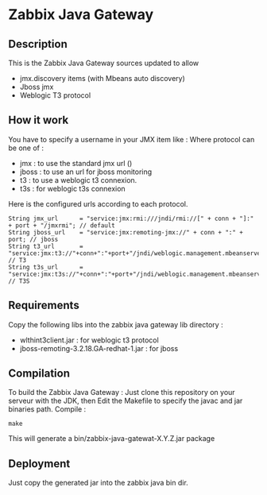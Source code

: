 # Zabbix Java Gateway

## Description

This is the Zabbix Java Gateway sources updated to allow
 * jmx.discovery items (with Mbeans auto discovery)
 * Jboss jmx
 * Weblogic T3 protocol

## How it work

You have to specify a username in your JMX item like <user>:<protocol>
Where protocol can be one of :
 * jmx : to use the standard jmx url ()
 * jboss : to use an url for jboss monitoring
 * t3 : to use a weblogic t3 connexion.
 * t3s : for weblogic t3s connexion

Here is the configured urls according to each protocol.
``` 
String jmx_url      = "service:jmx:rmi:///jndi/rmi://[" + conn + "]:" + port + "/jmxrmi"; // default
String jboss_url    = "service:jmx:remoting-jmx://" + conn + ":" + port; // jboss
String t3_url       = "service:jmx:t3://"+conn+":"+port+"/jndi/weblogic.management.mbeanservers.runtime"; // T3
String t3s_url      = "service:jmx:t3s://"+conn+":"+port+"/jndi/weblogic.management.mbeanservers.runtime"; // T3S
```

## Requirements

Copy the following libs into the zabbix java gateway lib directory :
* wlthint3client.jar : for weblogic t3 protocol
* jboss-remoting-3.2.18.GA-redhat-1.jar : for jboss

## Compilation

To build the Zabbix Java Gateway :
Just clone this repository on your serveur with the JDK, then 
Edit the Makefile to specify the javac and jar binaries path.
Compile :
```
make
```

This will generate a bin/zabbix-java-gatewat-X.Y.Z.jar package


## Deployment

Just copy the generated jar into the zabbix java bin dir.